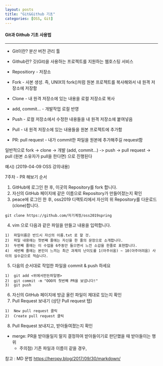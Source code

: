 ```yaml
---
layout: posts
title: "Git&Github 기초"
categories: [OSS, Git]
---
```


#### Git과 Github 기초 사용법
---



- Git이란? 분산 버전 관리 툴

- Github란?  깃(Git)을 사용하는 프로젝트를 지원하는 웹호스팅 서비스

- Repositiory - 저장소

- Fork - 사본 생성. 즉, UNIX의 fork()처럼 원본 프로젝트를 복사해와서 내 원격 저장소에 저장함

- Clone - 내 원격 저장소에 있는 내용을 로컬 저장소로 복사

- add, commit... - 개발작업 로컬 반영

- Push - 로컬 저장소에서 수정한 내용들을 내 원격 저장소에 붙여넣음

- Pull - 내 원격 저장소에 있는 내용들을 원본 프로젝트에 추가함

- PR: pull request - 내가 commit한 파일을 원본에 추가해주길 request함



일반적으로 fork -> clone -> 개발 (add, commit...) -> push -> pull request -> pull (원본 소유자가 pull을 한다면) 으로 진행된다

예시) (2019-04-09 OSS 강의내용)

7주차 - PR 해보기 순서
1. GitHub에 로그인 한 후, 이곳의 Repository를 fork 합니다.
2. 자신의 GitHub 페이지에 같은 이름으로 Repository가 만들어졌는지 확인
3. peace에 로그인 한 후, oss2019 디랙토리에서 자신의 위 Repository를 다운로드(clone)합니다.
```
git clone https://github.com/자기계정/oss2019spring
```
4. vim 으로 다음과 같은 파일을 만들고 내용을 입력합니다.
```
1)  파일이름은 반드시 자신의 이름.txt 로 할 것.  
2)  파일 내용에는 첫번째 줄에는 자신을 한 줄의 문장으로 소개합니다.  
3)  두번째 줄에는 이 수업을 6주동안 들으면서 느낀 소감을 한줄로 표현합니다.  
4)  세번째 줄에는 본인이 느끼는 최근 과제의 난이도를 1(아주쉬움) ~ 10(아주어려움) 사이의 실수값으로 적습니다.  
```
5. 다음의 순서대로 작업한 파일을 commit & push 하세요
```
1)  git add <위에서만든파일명>
2)  git commit -m "OOO의 첫번째 PR을 보냅니다!"  
3)  git push    
```
6. 자신의 GitHub 페이지에 방금 올린 파일이 제대로 있는지 확인
7. Pull Request 보내기 (상단 Pull request 탭)
```
1)  New pull request 클릭  
2)  Create pull request 클릭
```
8. Pull Request 보내지고, 받아들여졌는지 확인



- merge: PR을 받아들일지 말지 결정하여 받아들이기로 판단했을 때 받아들이는 행위
  * 주의점) 기존 파일과 이름이 같을 경우, 
 
 
참고 : MD 문법 https://heropy.blog/2017/09/30/markdown/
